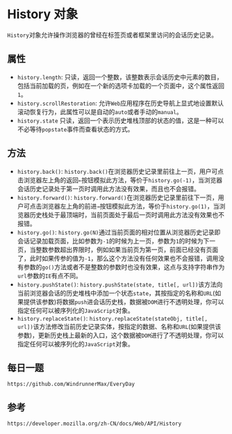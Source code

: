 # History 对象

`History`对象允许操作浏览器的曾经在标签页或者框架里访问的会话历史记录。

## 属性

- `history.length`: 只读，返回一个整数，该整数表示会话历史中元素的数目，包括当前加载的页，例如在一个新的选项卡加载的一个页面中，这个属性返回`1`。
- `history.scrollRestoration`: 允许`Web`应用程序在历史导航上显式地设置默认滚动恢复行为，此属性可以是自动的`auto`或者手动的`manual`。
- `history.state` 只读，返回一个表示历史堆栈顶部的状态的值，这是一种可以不必等待`popstate`事件而查看状态的方式。

## 方法

- `history.back()`: `history.back()`在浏览器历史记录里前往上一页，用户可点击浏览器左上角的返回`←`按钮模拟此方法，等价于`history.go(-1)`，当浏览器会话历史记录处于第一页时调用此方法没有效果，而且也不会报错。
- `history.forward()`: `history.forward()`在浏览器历史记录里前往下一页，用户可点击浏览器左上角的前进`→`按钮模拟此方法，等价于`history.go(1)`，当浏览器历史栈处于最顶端时，当前页面处于最后一页时调用此方法没有效果也不报错。
- `history.go()`: `history.go(N)`通过当前页面的相对位置从浏览器历史记录即会话记录加载页面，比如参数为`-1`的时候为上一页，参数为`1`的时候为下一页，当整数参数超出界限时，例如如果当前页为第一页，前面已经没有页面了，此时如果传参的值为`-1`，那么这个方法没有任何效果也不会报错，调用没有参数的`go()`方法或者不是整数的参数时也没有效果，这点与支持字符串作为`url`参数的`IE`有点不同。
- `history.pushState()`: `history.pushState(state, title[, url])`该方法向当前浏览器会话的历史堆栈中添加一个状态`state`，其按指定的名称和`URL`(如果提供该参数)将数据`push`进会话历史栈，数据被`DOM`进行不透明处理，你可以指定任何可以被序列化的`JavaScript`对象。
- `history.replaceState()`: `history.replaceState(stateObj, title[, url])`该方法修改当前历史记录实体，按指定的数据、名称和`URL`(如果提供该参数)，更新历史栈上最新的入口，这个数据被`DOM`进行了不透明处理，你可以指定任何可以被序列化的`JavaScript`对象。

## 每日一题

```
https://github.com/WindrunnerMax/EveryDay
```

## 参考

```
https://developer.mozilla.org/zh-CN/docs/Web/API/History
```
